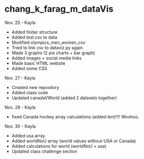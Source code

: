 # chang_k_farag_m_dataVis

Nov. 25 - Kayla

- Added folder structure 
- Added test.csv to data
- Modified olympics_men_women_csv
- Tried to link csv to dataviz.py again
- Made 3 graphs (2 pie charts + bar graph)
- Added images + social media links
- Made basic HTML website
- Added some CSS

Nov. 27 - Kayla

- Created new repository
- Added class code
- Updated canadaVWorld (added 2 datasets together)

Nov. 28 - Kayla

- fixed Canada hockey array calculations (added len)!!!! Woohoo.

Nov. 30 - Kayla

- Added usa array
- Added worldNoU array (world values without USA or Canada)
- Added calculations for world (worldNoU + usa)
- Updated class challenge section
